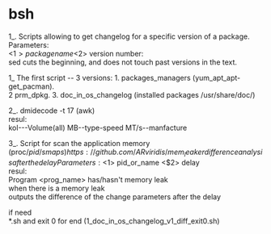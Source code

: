 # bsh
1_. Scripts allowing to get changelog for a specific version of a package.  
Parameters:  
<$1> package name  
<$2> version number:  
sed cuts the beginning, and does not touch past versions in the text.  
  
1_ The first script -- 3 versions: 1. packages_managers (yum_apt_apt-get_pacman).  
2 prm_dpkg. 3. doc_in_os_changelog (installed packages /usr/share/doc/)  
  
  
2_. dmidecode -t 17  (awk)  
resul:  
kol---Volume(all) MB--type-speed MT/s--manfacture  
  
3_. Script for scan the application memory (proc/$pid/smaps)
https://github.com/ARviridis/mem_leaker  
difference analysis after the delay
Parameters:  <$1> pid_or_name  <$2> delay  
resul:  
Program <prog_name> has/hasn't memory leak  
when there is a memory leak  
outputs the difference of the change parameters after the delay  

if need  
*.sh and exit 0 for end
(1_doc_in_os_changelog_v1_diff_exit0.sh)